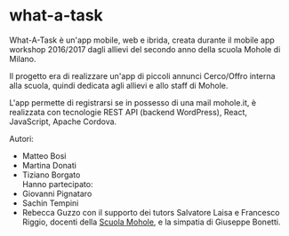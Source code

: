 # what-a-task
What-A-Task è un'app mobile, web e ibrida, creata durante il mobile app workshop 2016/2017 dagli allievi del secondo anno della scuola Mohole di Milano.

Il progetto era di realizzare un'app di piccoli annunci Cerco/Offro interna alla scuola, quindi dedicata agli allievi e allo staff di Mohole.

L'app permette di registrarsi se in possesso di una mail mohole.it, è realizzata con tecnologie REST API (backend WordPress), React, JavaScript, Apache Cordova.

Autori: 
- Matteo Bosi
- Martina Donati
- Tiziano Borgato<br>
Hanno partecipato:
- Giovanni Pignataro
- Sachin Tempini
- Rebecca Guzzo
con il supporto dei tutors Salvatore Laisa e Francesco Riggio, docenti della <a href="http://scuola.mohole.it">Scuola Mohole</a>, e la simpatia di Giuseppe Bonetti.

